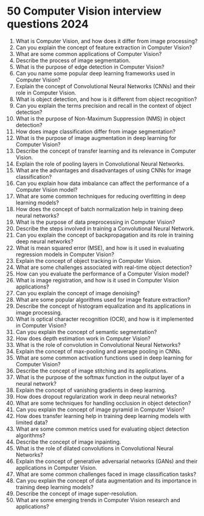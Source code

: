 # **50 Computer Vision interview questions 2024**




1. What is Computer Vision, and how does it differ from image processing?
2. Can you explain the concept of feature extraction in Computer Vision?
3. What are some common applications of Computer Vision?
4. Describe the process of image segmentation.
5. What is the purpose of edge detection in Computer Vision?
6. Can you name some popular deep learning frameworks used in Computer Vision?
7. Explain the concept of Convolutional Neural Networks (CNNs) and their role in Computer Vision.
8. What is object detection, and how is it different from object recognition?
9. Can you explain the terms precision and recall in the context of object detection?
10. What is the purpose of Non-Maximum Suppression (NMS) in object detection?
11. How does image classification differ from image segmentation?
12. What is the purpose of image augmentation in deep learning for Computer Vision?
13. Describe the concept of transfer learning and its relevance in Computer Vision.
14. Explain the role of pooling layers in Convolutional Neural Networks.
15. What are the advantages and disadvantages of using CNNs for image classification?
16. Can you explain how data imbalance can affect the performance of a Computer Vision model?
17. What are some common techniques for reducing overfitting in deep learning models?
18. How does the concept of batch normalization help in training deep neural networks?
19. What is the purpose of data preprocessing in Computer Vision?
20. Describe the steps involved in training a Convolutional Neural Network.
21. Can you explain the concept of backpropagation and its role in training deep neural networks?
22. What is mean squared error (MSE), and how is it used in evaluating regression models in Computer Vision?
23. Explain the concept of object tracking in Computer Vision.
24. What are some challenges associated with real-time object detection?
25. How can you evaluate the performance of a Computer Vision model?
26. What is image registration, and how is it used in Computer Vision applications?
27. Can you explain the concept of image denoising?
28. What are some popular algorithms used for image feature extraction?
29. Describe the concept of histogram equalization and its applications in image processing.
30. What is optical character recognition (OCR), and how is it implemented in Computer Vision?
31. Can you explain the concept of semantic segmentation?
32. How does depth estimation work in Computer Vision?
33. What is the role of convolution in Convolutional Neural Networks?
34. Explain the concept of max-pooling and average pooling in CNNs.
35. What are some common activation functions used in deep learning for Computer Vision?
36. Describe the concept of image stitching and its applications.
37. What is the purpose of the softmax function in the output layer of a neural network?
38. Explain the concept of vanishing gradients in deep learning.
39. How does dropout regularization work in deep neural networks?
40. What are some techniques for handling occlusion in object detection?
41. Can you explain the concept of image pyramid in Computer Vision?
42. How does transfer learning help in training deep learning models with limited data?
43. What are some common metrics used for evaluating object detection algorithms?
44. Describe the concept of image inpainting.
45. What is the role of dilated convolutions in Convolutional Neural Networks?
46. Explain the concept of generative adversarial networks (GANs) and their applications in Computer Vision.
47. What are some common challenges faced in image classification tasks?
48. Can you explain the concept of data augmentation and its importance in training deep learning models?
49. Describe the concept of image super-resolution.
50. What are some emerging trends in Computer Vision research and applications?
